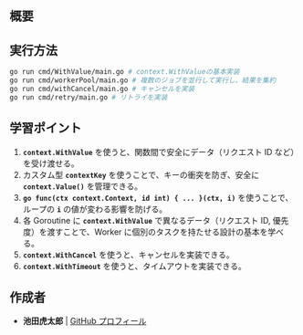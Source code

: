 ## **概要**

## **実行方法**

```sh
go run cmd/WithValue/main.go # context.WithValueの基本実装
go run cmd/workerPool/main.go # 複数のジョブを並行して実行し、結果を集約
go run cmd/withCancel/main.go # キャンセルを実装
go run cmd/retry/main.go # リトライを実装
```

## **学習ポイント**

1.  **`context.WithValue`** を使うと、関数間で安全にデータ（リクエスト ID など）を受け渡せる。
2.  カスタム型 **`contextKey`** を使うことで、キーの衝突を防ぎ、安全に **`context.Value()`** を管理できる。
3.  **`go func(ctx context.Context, id int) { ... }(ctx, i)`** を使うことで、ループの **`i`** の値が変わる影響を防げる。
4.  各 Goroutine に **`context.WithValue`** で異なるデータ（リクエスト ID, 優先度）を渡すことで、Worker に個別のタスクを持たせる設計の基本を学べる。
5.  **`context.WithCancel`** を使うと、キャンセルを実装できる。
6.  **`context.WithTimeout`** を使うと、タイムアウトを実装できる。

## 作成者

- **池田虎太郎** | [GitHub プロフィール](https://github.com/kotaroikeda-apl-dev)
